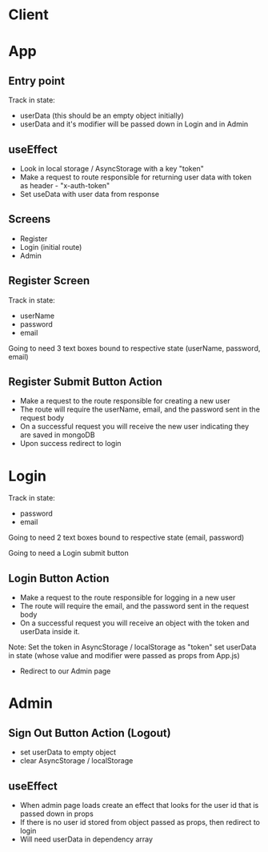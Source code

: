 # Client

# App

## Entry point

Track in state:

- userData (this should be an empty object initially)
- userData and it's modifier will be passed down in Login and in Admin

## useEffect

- Look in local storage / AsyncStorage with a key "token"
- Make a request to route responsible for returning user data with token as header - "x-auth-token"
- Set useData with user data from response

## Screens

- Register
- Login (initial route)
- Admin

## Register Screen

Track in state:

- userName
- password
- email

Going to need 3 text boxes bound to respective state (userName, password, email)

## Register Submit Button Action

- Make a request to the route responsible for creating a new user
- The route will require the userName, email, and the password sent
  in the request body
- On a successful request you will receive the new user indicating they are saved in mongoDB
- Upon success redirect to login

# Login

Track in state:

- password
- email

Going to need 2 text boxes bound to respective state (email, password)

Going to need a Login submit button

## Login Button Action

- Make a request to the route responsible for logging in a new user
- The route will require the email, and the password sent
  in the request body
- On a successful request you will receive an object with the token and userData inside it.

Note: Set the token in AsyncStorage / localStorage as "token"
set userData in state (whose value and modifier were passed as props from App.js)

- Redirect to our Admin page

# Admin

## Sign Out Button Action (Logout)

- set userData to empty object
- clear AsyncStorage / localStorage

## useEffect

- When admin page loads create an effect that looks for the user id that is passed down in props
- If there is no user id stored from object passed as props, then redirect to login
- Will need userData in dependency array
